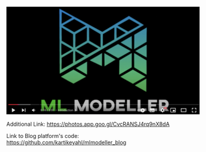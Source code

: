 [![Introductory video of the platform](sc.png)](https://www.youtube.com/watch?v=jbg-Ux28cnw)


Additional Link:
https://photos.app.goo.gl/CvcRANSJ4rq9nX8dA

Link to Blog platform's code: https://github.com/kartikeyahl/mlmodeller_blog 
